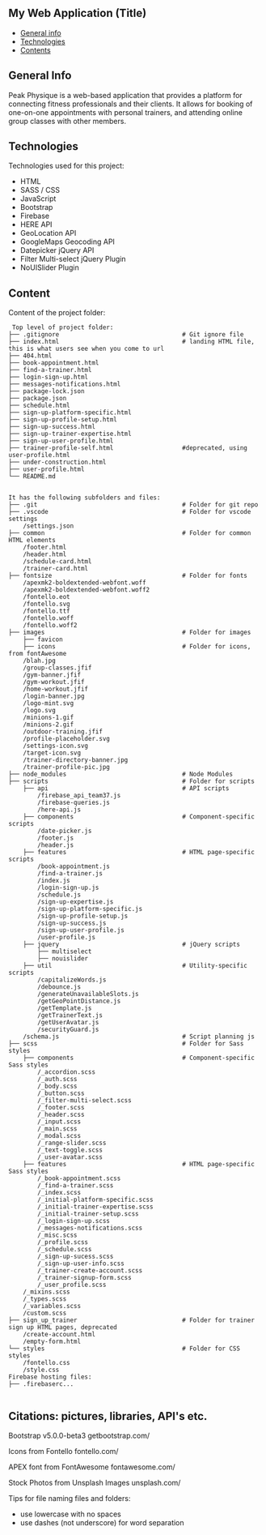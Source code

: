 ## My Web Application (Title)

* [General info](#general-info)
* [Technologies](#technologies)
* [Contents](#content)

## General Info
Peak Physique is a web-based application that provides a platform for connecting fitness professionals and their clients. It allows for booking of one-on-one appointments with personal trainers, and attending online group classes with other members. 
	
## Technologies
Technologies used for this project:
* HTML
* SASS / CSS
* JavaScript
* Bootstrap 
* Firebase
* HERE API
* GeoLocation API
* GoogleMaps Geocoding API
* Datepicker jQuery API
* Filter Multi-select jQuery Plugin
* NoUISlider Plugin
	
## Content
Content of the project folder:

```
 Top level of project folder: 
├── .gitignore                                  # Git ignore file
├── index.html                                  # landing HTML file, this is what users see when you come to url
├── 404.html
├── book-appointment.html
├── find-a-trainer.html
├── login-sign-up.html
├── messages-notifications.html
├── package-lock.json
├── package.json
├── schedule.html
├── sign-up-platform-specific.html
├── sign-up-profile-setup.html
├── sign-up-success.html
├── sign-up-trainer-expertise.html
├── sign-up-user-profile.html
├── trainer-profile-self.html                   #deprecated, using user-profile.html
├── under-construction.html
├── user-profile.html
└── README.md


It has the following subfolders and files:
├── .git                                        # Folder for git repo
├── .vscode                                     # Folder for vscode settings
    /settings.json
├── common                                      # Folder for common HTML elements
    /footer.html
    /header.html
    /schedule-card.html
    /trainer-card.html
├── fontsize                                    # Folder for fonts
    /apexmk2-boldextended-webfont.woff
    /apexmk2-boldextended-webfont.woff2
    /fontello.eot
    /fontello.svg
    /fontello.ttf
    /fontello.woff
    /fontello.woff2
├── images                                      # Folder for images
    ├── favicon              
    ├── icons                                   # Folder for icons, from fontAwesome  
    /blah.jpg
    /group-classes.jfif
    /gym-banner.jfif
    /gym-workout.jfif
    /home-workout.jfif
    /login-banner.jpg
    /logo-mint.svg
    /logo.svg
    /minions-1.gif
    /minions-2.gif
    /outdoor-training.jfif
    /profile-placeholder.svg
    /settings-icon.svg
    /target-icon.svg
    /trainer-directory-banner.jpg
    /trainer-profile-pic.jpg
├── node_modules                                # Node Modules  
├── scripts                                     # Folder for scripts
    ├── api                                     # API scripts
        /firebase_api_team37.js
        /firebase-queries.js        
        /here-api.js
    ├── components                              # Component-specific scripts
        /date-picker.js
        /footer.js
        /header.js
    ├── features                                # HTML page-specific scripts
        /book-appointment.js
        /find-a-trainer.js
        /index.js
        /login-sign-up.js
        /schedule.js
        /sign-up-expertise.js
        /sign-up-platform-specific.js
        /sign-up-profile-setup.js
        /sign-up-success.js
        /sign-up-user-profile.js
        /user-profile.js
    ├── jquery                                  # jQuery scripts
        ├── multiselect
        ├── nouislider
    ├── util                                    # Utility-specific scripts
        /capitalizeWords.js
        /debounce.js
        /generateUnavailableSlots.js
        /getGeoPointDistance.js
        /getTemplate.js
        /getTrainerText.js
        /getUserAvatar.js
        /securityGuard.js
    /schema.js                                  # Script planning js
├── scss                                        # Folder for Sass styles   
    ├── components                              # Component-specific Sass styles
        /_accordion.scss
        /_auth.scss
        /_body.scss
        /_button.scss
        /_filter-multi-select.scss
        /_footer.scss
        /_header.scss
        /_input.scss
        /_main.scss
        /_modal.scss
        /_range-slider.scss
        /_text-toggle.scss
        /_user-avatar.scss
    ├── features                                # HTML page-specific Sass styles
        /_book-appointment.scss
        /_find-a-trainer.scss
        /_index.scss
        /_initial-platform-specific.scss
        /_initial-trainer-expertise.scss
        /_initial-trainer-setup.scss
        /_login-sign-up.scss
        /_messages-notifications.scss
        /_misc.scss
        /_profile.scss
        /_schedule.scss
        /_sign-up-sucess.scss
        /_sign-up-user-info.scss
        /_trainer-create-account.scss
        /_trainer-signup-form.scss
        /_user_profile.scss
    /_mixins.scss
    /_types.scss
    /_variables.scss
    /custom.scss             
├── sign_up_trainer                             # Folder for trainer sign up HTML pages, deprecated
    /create-account.html
    /empty-form.html
└── styles                                      # Folder for CSS styles
    /fontello.css
    /style.css
Firebase hosting files: 
├── .firebaserc...


```

## Citations: pictures, libraries, API's etc.
Bootstrap v5.0.0-beta3 
getbootstrap.com/

Icons from Fontello
fontello.com/

APEX font from FontAwesome
fontawesome.com/

Stock Photos from Unsplash Images
unsplash.com/


Tips for file naming files and folders:
* use lowercase with no spaces
* use dashes (not underscore) for word separation

